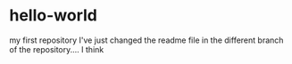 # hello-world
my first repository
I've just changed the readme file in the different branch of the repository.... I think
